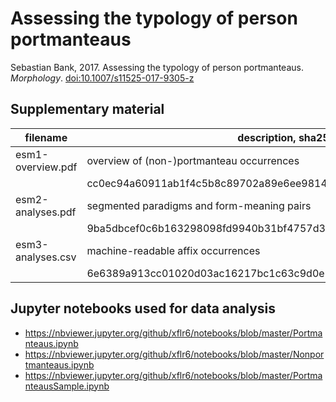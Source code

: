# Assessing the typology of person portmanteaus

Sebastian Bank, 2017. Assessing the typology of person portmanteaus. *Morphology*.
[doi:10.1007/s11525-017-9305-z](https://doi.org/10.1007/s11525-017-9305-z)

## Supplementary material

| filename          | description, sha256
|-------------------|------------------------------------------------------------------|
| esm1-overview.pdf | overview of (non-)portmanteau occurrences                        |
|                   | cc0ec94a60911ab1f4c5b8c89702a89e6ee98140dccd67959ae281b1516436dd |
| esm2-analyses.pdf | segmented paradigms and form-meaning pairs                       |
|                   | 9ba5dbcef0c6b163298098fd9940b31bf4757d391c979e9976c8139c5a3ded32 |
| esm3-analyses.csv | machine-readable affix occurrences                               |
|                   | 6e6389a913cc01020d03ac16217bc1c63c9d0e16b78179b4c931741c0d5a69cf |

## Jupyter notebooks used for data analysis

- https://nbviewer.jupyter.org/github/xflr6/notebooks/blob/master/Portmanteaus.ipynb
- https://nbviewer.jupyter.org/github/xflr6/notebooks/blob/master/Nonportmanteaus.ipynb
- https://nbviewer.jupyter.org/github/xflr6/notebooks/blob/master/PortmanteausSample.ipynb

